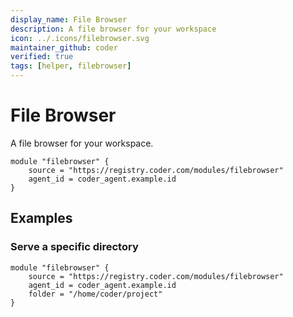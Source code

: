 ```yaml
---
display_name: File Browser
description: A file browser for your workspace
icon: ../.icons/filebrowser.svg
maintainer_github: coder
verified: true
tags: [helper, filebrowser]
---
```


# File Browser

A file browser for your workspace.

```hcl
module "filebrowser" {
    source = "https://registry.coder.com/modules/filebrowser"
    agent_id = coder_agent.example.id
}
```

## Examples

### Serve a specific directory

```hcl
module "filebrowser" {
    source = "https://registry.coder.com/modules/filebrowser"
    agent_id = coder_agent.example.id
    folder = "/home/coder/project"
}
```
